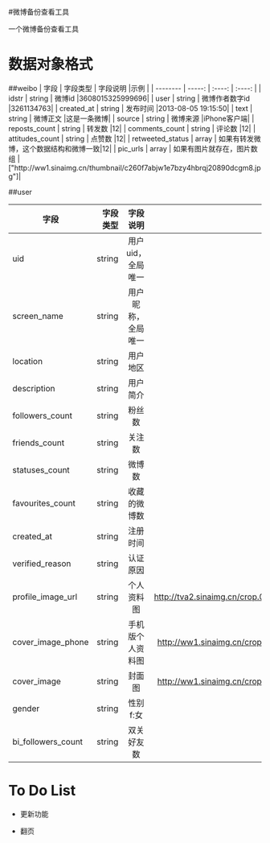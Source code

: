 #微博备份查看工具

一个微博备份查看工具

# 数据对象格式
##weibo
 | 字段        | 字段类型    |  字段说明  |示例  |
 | --------   | -----:   | :----: | :----: |
 | idstr      | string      |   微博id    |3608015325999696|
 | user        | string      |   微博作者数字id    |3261134763|
 | created_at        | string      |   发布时间    |2013-08-05 19:15:50|
 | text        | string      |   微博正文    |这是一条微博|
 | source        | string      |   微博来源    |iPhone客户端|
 | reposts_count        | string      |   转发数    |12|
 | comments_count        | string      |   评论数    |12|
 | attitudes_count        | string      |   点赞数    |12|
 | retweeted_status        | array      |   如果有转发微博，这个数据结构和微博一致|12|
 | pic_urls        | array      |   如果有图片就存在，图片数组    |["http:\/\/ww1.sinaimg.cn\/thumbnail\/c260f7abjw1e7bzy4hbrqj20890dcgm8.jpg"]|
 
 ##user
 
| 字段        | 字段类型    |  字段说明  |示例  |
 | --------   | -----:   | :----: | :----: |
 | uid      | string      |   用户uid，全局唯一    |3261134763|
 | screen_name      | string      |   用户昵称，全局唯一    |刘亦菲|
 | location      | string      |   用户地区    |北京|
 | description      | string      |   用户简介    |你又来看我的微博了|
 | followers_count      | string      |   粉丝数    |50859841|
 | friends_count      | string      |   关注数    |197|
 | statuses_count      | string      |   微博数    |863|
 | favourites_count      | string      |   收藏的微博数    |7|
 | created_at      | string      |   注册时间    |2013-08-05 19:15:50|
 | verified_reason      | string      |   认证原因    |演员刘亦菲|
 | profile_image_url      | string      |   个人资料图    |http://tva2.sinaimg.cn/crop.0.0.180.180.180/c260f7abjw1e8qgp5bmzyj2050050aa8.jpg|
 | cover_image_phone      | string      |   手机版个人资料图    |http://ww1.sinaimg.cn/crop.0.0.640.640.640/9d44112bjw1f1xl1c10tuj20hs0hs0tw.jpg|
 | cover_image      | string      |   封面图    |http://ww1.sinaimg.cn/crop.0.0.640.640.640/9d44112bjw1f1xl1c10tuj20hs0hs0tw.jpg|
 | gender      | string      |   性别 f:女     |f|
 | bi_followers_count      | string      |   双关好友数    |f|




# To Do List
- 更新功能

- 翻页

